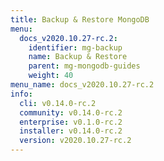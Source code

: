 ```yaml
---
title: Backup & Restore MongoDB
menu:
  docs_v2020.10.27-rc.2:
    identifier: mg-backup
    name: Backup & Restore
    parent: mg-mongodb-guides
    weight: 40
menu_name: docs_v2020.10.27-rc.2
info:
  cli: v0.14.0-rc.2
  community: v0.14.0-rc.2
  enterprise: v0.1.0-rc.2
  installer: v0.14.0-rc.2
  version: v2020.10.27-rc.2
---
```



